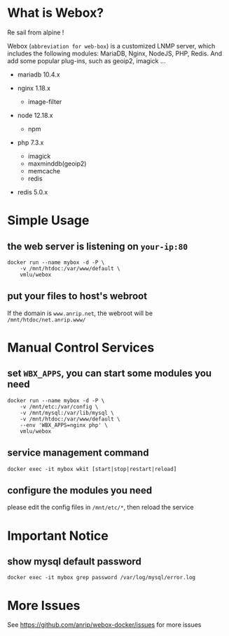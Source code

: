 # What is Webox?

Re sail from alpine !

Webox (`abbreviation for web-box`) is a customized LNMP server, which includes the following modules: MariaDB, Nginx, NodeJS, PHP, Redis. And add some popular plug-ins, such as geoip2, imagick ...

- mariadb 10.4.x

- nginx 1.18.x

  - image-filter

- node 12.18.x

  - npm

- php 7.3.x

  - imagick
  - maxminddb(geoip2)
  - memcache
  - redis

- redis 5.0.x

# Simple Usage

## the web server is listening on `your-ip:80`

```shell
docker run --name mybox -d -P \
    -v /mnt/htdoc:/var/www/default \
    vmlu/webox
```

## put your files to host's webroot

If the domain is `www.anrip.net`, the webroot will be `/mnt/htdoc/net.anrip.www/`

# Manual Control Services

## set `WBX_APPS`, you can start some modules you need

```shell
docker run --name mybox -d -P \
    -v /mnt/etc:/var/config \
    -v /mnt/mysql:/var/lib/mysql \
    -v /mnt/htdoc:/var/www/default \
    --env 'WBX_APPS=nginx php' \
    vmlu/webox
```

## service management command

```shell
docker exec -it mybox wkit [start|stop|restart|reload]
```

## configure the modules you need

please edit the config files in `/mnt/etc/*`, then reload the service

# Important Notice

## show mysql default password

```shell
docker exec -it mybox grep password /var/log/mysql/error.log
```

# More Issues

See https://github.com/anrip/webox-docker/issues for more issues
